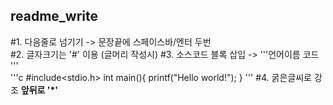 ## readme_write

#1. 다음줄로 넘기기 -> 문장끝에 스페이스바/엔터 두번  
#2. 글자크기는 '#' 이용 (글머리 작성시)
#3. 소스코드 블록 삽입 -> '''언어이름 코드 '''  
'''c
#include<stdio.h>
int main(){
  printf("Hello world!");
  }
'''
#4. 굵은글씨로 강조 
**앞뒤로 '*'**
